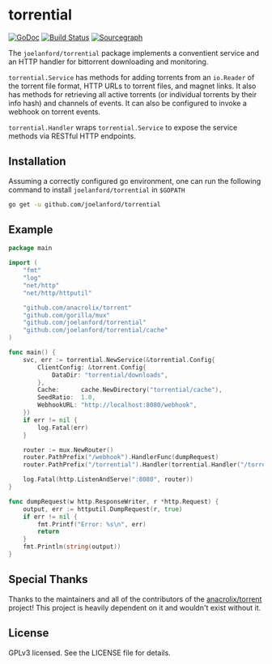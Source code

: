 # torrential

[![GoDoc](https://godoc.org/github.com/joelanford/torrential?status.svg)](https://godoc.org/github.com/joelanford/torrential)
[![Build Status](https://travis-ci.org/joelanford/torrential.svg?branch=master)](https://travis-ci.org/joelanford/torrential)
[![Sourcegraph](https://sourcegraph.com/github.com/joelanford/torrential/-/badge.svg)](https://sourcegraph.com/github.com/joelanford/torrential?badge)

The `joelanford/torrential` package implements a conventient service and an HTTP handler for bittorrent downloading and monitoring. 

`torrential.Service` has methods for adding torrents from an `io.Reader` of the torrent file format, HTTP URLs to torrent files, and magnet links. It also has methods for retrieving all active torrents (or individual torrents by their info hash) and channels of events. It can also be configured to invoke a webhook on torrent events.

`torrential.Handler` wraps `torrential.Service` to expose the service methods via RESTful HTTP endpoints.

## Installation

Assuming a correctly configured go environment, one can run the following command to install `joelanford/torrential` in `$GOPATH`

```sh
go get -u github.com/joelanford/torrential
```

## Example

```go
package main

import (
	"fmt"
	"log"
	"net/http"
	"net/http/httputil"

	"github.com/anacrolix/torrent"
	"github.com/gorilla/mux"
	"github.com/joelanford/torrential"
	"github.com/joelanford/torrential/cache"
)

func main() {
	svc, err := torrential.NewService(&torrential.Config{
		ClientConfig: &torrent.Config{
			DataDir: "torrential/downloads",
		},
		Cache:      cache.NewDirectory("torrential/cache"),
		SeedRatio:  1.0,
		WebhookURL: "http://localhost:8080/webhook",
	})
	if err != nil {
		log.Fatal(err)
	}

	router := mux.NewRouter()
	router.PathPrefix("/webhook").HandlerFunc(dumpRequest)
	router.PathPrefix("/torrential").Handler(torrential.Handler("/torrential", svc))

	log.Fatal(http.ListenAndServe(":8080", router))
}

func dumpRequest(w http.ResponseWriter, r *http.Request) {
	output, err := httputil.DumpRequest(r, true)
	if err != nil {
		fmt.Printf("Error: %s\n", err)
		return
	}
	fmt.Println(string(output))
}
```

## Special Thanks

 Thanks to the maintainers and all of the contributors of the [anacrolix/torrent](https://github.com/anacrolix/torrent) project! This project is heavily dependent on it and wouldn't exist without it.

## License

GPLv3 licensed. See the LICENSE file for details.